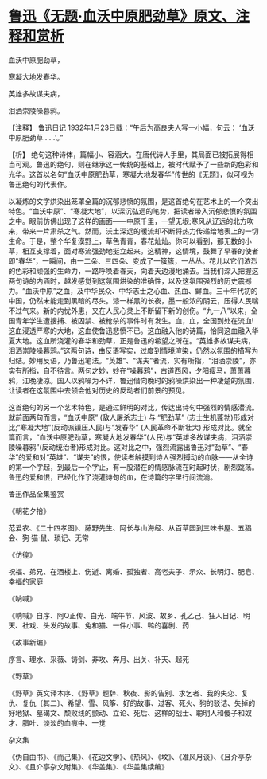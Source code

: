 # [鲁迅《无题·血沃中原肥劲草》原文、注释和赏析](https://www.vrrw.net/wx/9320.html)

血沃中原肥劲草，

寒凝大地发春华。

英雄多故谋夫病，

泪洒崇陵噪暮鸦。

【注释】 鲁迅日记 1932年1月23日载：“午后为高良夫人写一小幅，句云： ‘血沃中原肥劲草……’。”

【析】 绝句这种诗体，篇幅小、容涵大。在唐代诗人手里，其局面已被拓展得相当可观。鲁迅的绝句，则在继承这一传统的基础上，被时代赋予了一些新的色彩和光华。这首以名句“血沃中原肥劲草，寒凝大地发春华”传世的《无题》，似可视为鲁迅绝句的代表作。



以凝炼的文字烘染出笼罩全篇的沉郁悲愤的氛围，是这首绝句在艺术上的一个突出特色。“血沃中原”、“寒凝大地”，以深沉弘远的笔势，把读者带入沉郁悲愤的氛围之中。眼前仿佛出现了这样的画面——中原千里，一望无垠;寒风从辽远的北方吹来，带来一片肃杀之气。然而，沃土深远的暖流却不断将热力传递给地表上的一切生命。于是，整个华复漠野上，草色青青，春花灿灿。你可以看到，那无数的小草，相互支撑着，面对寒流强劲地挺立起来。这精神，这情境，鼓舞了早春的使者即“春华”，一瞬间，由一二朵、三四朵、变成了一簇簇，一丛丛。花儿以它们浓烈的色彩和顽强的生命力，一路呼唤着春天，向着天边漫地涌去。当我们深入把握这两句诗的内涵时，越发感觉到这氛围烘染的准确性，以及这氛围强烈的历史震撼力。“血沃中原”之血，及中华民众、中华志士之心血、热血、鲜血。三十年代初的中国，仍然未能走到黑暗的尽头。漆一样黑的长夜，墨一般浓的阴云，压得人民喘不过气来。新的内忧外患，又在人民心灵上不断留下新的创伤。“九一八”以来，全国青年学生遭搜捕、被囚禁、被枪杀的事件时有发生。血，血，全国到处在流血!这血浸透严寒的大地，这血使鲁迅悲愤不已。这血融入他的诗篇，恰同这血融入华夏大地。这血所浇灌的春华和劲草，正是鲁迅的希望之所在。“英雄多故谋夫病，泪洒崇陵噪暮鸦。”这两句诗，由反语写实，过度到情境渲染，仍然以氛围的描写为归结。妙用反语，乃鲁迅笔法。“英雄”、“谋夫”者流，实有所指，“泪洒崇陵”，亦实有所指，自不待言。两句之妙，妙在“噪暮鸦”，古道西风，夕阳瘦马，萧萧暮鸦，江晚凄凉。国人以鸦噪为不详，鲁迅借向晚时的鸦噪烘染出一种凄楚的氛围，让读者在这氛围中去领会他对历史的反动者们前景的预见。

这首绝句的另一个艺术特色，是通过鲜明的对比，传达出诗句中强烈的情感潜流。就前面两句而言，“血沃中原” (敌人屠杀志士) 与 “肥劲草” (志士生机蓬勃)形成对比;“寒凝大地”(反动派镇压人民)与“发春华” (人民革命不断壮大) 形成对比。就全篇而言，“血沃中原肥劲草，寒凝大地发春华”(人民)与“英雄多故谋夫病，泪洒崇陵噪暮鸦”(反动统治者)形成对比。这对比之中，强烈流露出鲁迅对“劲草”、“春华”的爱和对“英雄”、“谋夫”的恨，使读者触摸到诗人强烈搏动的血脉——从全诗的第一个字起，到最后一个字止，有一股潜在的情感脉流在时起时伏，剧烈跳荡。鲁迅的爱和恨，已经化作了浇灌诗句的血，在诗篇的字里行间流淌。

鲁迅作品全集鉴赏

《朝花夕拾》

范爱农、《二十四孝图》、藤野先生、阿长与山海经、从百草园到三味书屋、五猖会、狗·猫·鼠、琐记、无常

《仿徨》

祝福、弟兄、在酒楼上、伤逝、离婚、孤独者、高老夫子、示众、长明灯、肥皂、幸福的家庭

《呐喊》

《呐喊》自序、阿Q正传、白光、端午节、风波、故乡、孔乙己、狂人日记、明天、社戏、头发的故事、兔和猫、一件小事、鸭的喜剧、药

《故事新编》

序言、理水、采薇、铸剑、非攻、奔月、出关、补天、起死

《野草》

《野草》英文译本序、《野草》题辞、秋夜、影的告别、求乞者、我的失恋、复仇、复仇〔其二〕、希望、雪、风筝、好的故事、过客、死火、狗的驳诘、失掉的好地狱、墓碣文、颓败线的颤动、立论、死后、这样的战士、聪明人和傻子和奴才、腊叶、淡淡的血痕中、一觉

杂文集

《伪自由书》、《而己集》、《花边文学》、《热风》、《坟》、《准风月谈》、《且介亭杂文》、《且介亭杂文附集》、《华盖集》、《华盖集续编》

